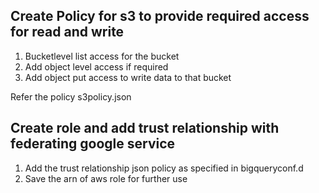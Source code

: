 ## Create Policy for s3 to provide required access for read and write

1. Bucketlevel list access for the bucket
2. Add object level access if required
3. Add object put access to write data to that bucket

Refer the policy s3policy.json

## Create role and add trust relationship with federating google service
1. Add the trust relationship json policy as specified in bigqueryconf.d
2. Save the arn of aws role for further use


